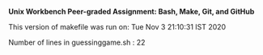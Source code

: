 __Unix Workbench Peer-graded Assignment: Bash, Make, Git, and GitHub__

This version of makefile was run on:
Tue Nov  3 21:10:31 IST 2020

Number of lines in guessinggame.sh : 
22
